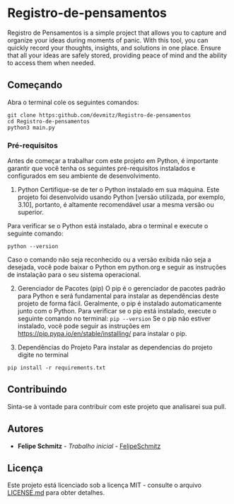 # Registro-de-pensamentos

Registro de Pensamentos is a simple project that allows you to capture and organize your ideas during moments of panic. With this tool, you can quickly record your thoughts, insights, and solutions in one place. Ensure that all your ideas are safely stored, providing peace of mind and the ability to access them when needed. 

## Começando

Abra o terminal cole os seguintes comandos:
````
git clone https:github.com/devmitz/Registro-de-pensamentos
cd Registro-de-pensamentos
python3 main.py
````

### Pré-requisitos

Antes de começar a trabalhar com este projeto em Python, é importante garantir que você tenha os seguintes pré-requisitos instalados e configurados em seu ambiente de desenvolvimento.

1. Python
Certifique-se de ter o Python instalado em sua máquina. Este projeto foi desenvolvido usando Python [versão utilizada, por exemplo, 3.10], portanto, é altamente recomendável usar a mesma versão ou superior.

Para verificar se o Python está instalado, abra o terminal e execute o seguinte comando:

``` python --version ```

Caso o comando não seja reconhecido ou a versão exibida não seja a desejada, você pode baixar o Python em python.org e seguir as instruções de instalação para o seu sistema operacional.

2. Gerenciador de Pacotes (pip)
O pip é o gerenciador de pacotes padrão para Python e será fundamental para instalar as dependências deste projeto de forma fácil. Geralmente, o pip é instalado automaticamente junto com o Python. Para verificar se o pip está instalado, execute o seguinte comando no terminal:
` pip --version `
Se o pip não estiver instalado, você pode seguir as instruções em https://pip.pypa.io/en/stable/installing/ para instalar o pip.

4. Dependências do Projeto
Para instalar as dependencias do projeto digite no terminal

``` pip install -r requirements.txt ```


## Contribuindo

Sinta-se à vontade para contribuir com este projeto que analisarei sua pull.
## Autores

* **Felipe Schmitz** - *Trabalho inicial* - [FelipeSchmitz](https://github.com/devmitz)

## Licença

Este projeto está licenciado sob a licença MIT - consulte o arquivo [LICENSE.md](LICENSE.md) para obter detalhes.
